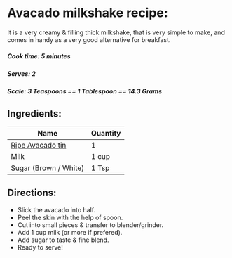 # Avacado milkshake recipe:
It is a very creamy & filling thick milkshake, that is very simple to make, and comes in handy as a very good alternative for breakfast.


##### Cook time: 5 minutes
##### Serves: 2
##### Scale:  3 Teaspoons	 == 1 Tablespoon	== 14.3 Grams

## Ingredients:
<table>
	<thead>
		<tr>
			<th>Name</th>
			<th>Quantity</th>
		</tr>
	</thead>
	<tbody>
		<tr><td><a href="https://i1.wp.com/bamboocorefitness.com/wp-content/uploads/2015/08/avoripe.jpeg?w=633&ssl=1" rel="nofollow">Ripe Avacado tin</a></td><td>1</td></tr>
		<tr><td>Milk</td><td>1 cup</td></tr>
		<tr><td>Sugar (Brown / White)</td><td>1 Tsp</td></tr>
	</tbody>
</table>

## Directions:
* Slick the avacado into half.
* Peel the skin with the help of spoon. 
* Cut into small pieces & transfer to blender/grinder.
* Add 1 cup milk (or more if prefered).
* Add sugar to taste & fine blend.
* Ready to serve!
